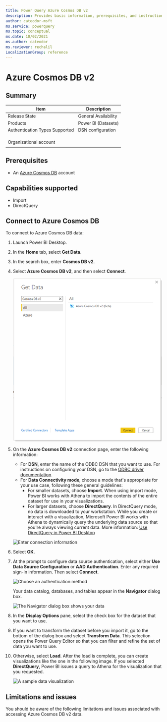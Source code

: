 ```yaml
---
title: Power Query Azure Cosmos DB v2
description: Provides basic information, prerequisites, and instructions on how to connect to Azure Cosmos DB
author: cateodor-msft
ms.service: powerquery
ms.topic: conceptual
ms.date: 10/02/2021
ms.author: cateodor
ms.reviewer: rechalil
LocalizationGroup: reference
---
```


# Azure Cosmos DB v2

## Summary

| Item | Description |
| ---- | ----------- |
| Release State | General Availability |
| Products | Power BI (Datasets) |
| Authentication Types Supported | DSN configuration
<br /> Organizational account |
| | |

## Prerequisites

* An [Azure Cosmos DB](https://azure.microsoft.com/en-us/services/cosmos-db/#overview) account

## Capabilities supported

* Import
* DirectQuery

## Connect to Azure Cosmos DB

To connect to Azure Cosmos DB data:

1. Launch Power BI Desktop.

2. In the **Home** tab, select **Get Data**.

3. In the search box, enter **Cosmos DB v2**.

4. Select **Azure Cosmos DB v2**, and then select **Connect**.

    ![Select Azure Cosmos DB v2](./media/azure-cosmosdb/azure-cosmosdb-getdata.png)

5. On the **Azure Cosmos DB v2** connection page, enter the following information:

    * For **DSN**, enter the name of the ODBC DSN that you want to use. For instructions on configuring your DSN, go to the [ODBC driver documentation](https://docs.aws.amazon.com/athena/latest/ug/connect-with-odbc.html#connect-with-odbc-driver-documentation).
    * For **Data Connectivity mode**, choose a mode that's appropriate for your use case, following these general guidelines:
        * For smaller datasets, choose **Import**. When using import mode, Power BI works with Athena to import the contents of the entire dataset for use in your visualizations.
        * For larger datasets, choose **DirectQuery**. In DirectQuery mode, no data is downloaded to your workstation. While you create or interact with a visualization, Microsoft Power BI works with Athena to dynamically query the underlying data source so that you're always viewing current data. More information: [Use DirectQuery in Power BI Desktop](/power-bi/connect-data/desktop-use-directquery)

    ![Enter connection information](./media/amazon-athena/amazon-athena-2.png)

6. Select **OK**.

7. At the prompt to configure data source authentication, select either **Use Data Source Configuration** or **AAD Authentication**. Enter any required sign-in information. Then select **Connect**.

    ![Choose an authentication method](./media/amazon-athena/amazon-athena-3.png)

    Your data catalog, databases, and tables appear in the **Navigator** dialog box.

    ![The Navigator dialog box shows your data](./media/amazon-athena/amazon-athena-4.png)

8. In the **Display Options** pane, select the check box for the dataset that you want to use.

9. If you want to transform the dataset before you import it, go to the bottom of the dialog box and select **Transform Data**. This selection opens the Power Query Editor so that you can filter and refine the set of data you want to use.

10. Otherwise, select **Load**. After the load is complete, you can create visualizations like the one in the following image. If you selected **DirectQuery**, Power BI issues a query to Athena for the visualization that you requested.

    ![A sample data visualization](./media/amazon-athena/amazon-athena-5.png)

## Limitations and issues

You should be aware of the following limitations and issues associated with accessing Azure Cosmos DB v2 data.
